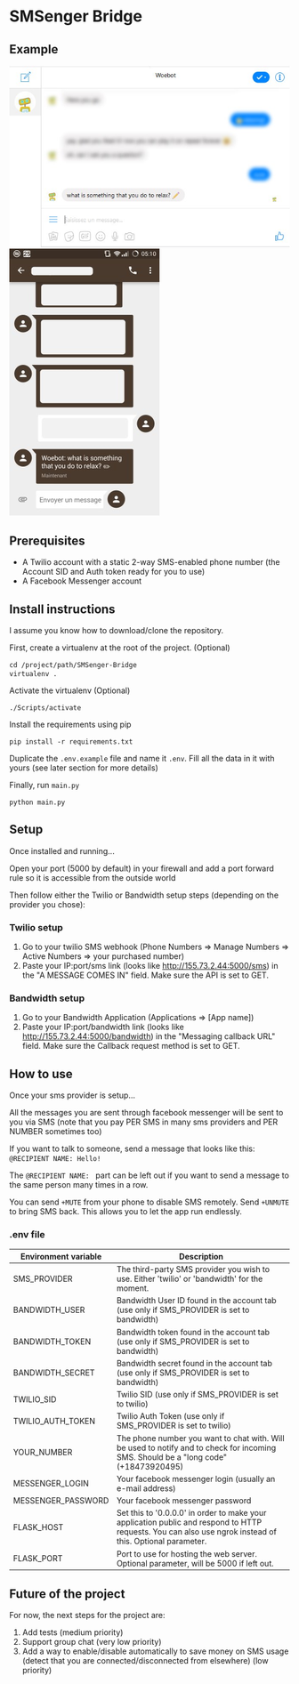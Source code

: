# SMSenger Bridge

## Example

![Preview1](./images/woebot.jpg)
![Preview2](./images/cell.jpg)

## Prerequisites

- A Twilio account with a static 2-way SMS-enabled phone number (the Account SID and Auth token ready for you to use)
- A Facebook Messenger account

## Install instructions
I assume you know how to download/clone the repository.

First, create a virtualenv at the root of the project. (Optional)
```
cd /project/path/SMSenger-Bridge
virtualenv .
```

Activate the virtualenv (Optional)
```
./Scripts/activate
```

Install the requirements using pip
```
pip install -r requirements.txt
```

Duplicate the `.env.example` file and name it `.env`. Fill all the data in it with yours (see later section for more details)

Finally, run `main.py`
```
python main.py
```

## Setup
Once installed and running...

Open your port (5000 by default) in your firewall and add a port forward rule so it is accessible from the outside world

Then follow either the Twilio or Bandwidth setup steps (depending on the provider you chose):

### Twilio setup
1. Go to your twilio SMS webhook (Phone Numbers => Manage Numbers => Active Numbers => your purchased number)
1. Paste your IP:port/sms link (looks like http://155.73.2.44:5000/sms) in the "A MESSAGE COMES IN" field. Make sure the API is set to GET.

### Bandwidth setup
1. Go to your Bandwidth Application (Applications => [App name])
1. Paste your IP:port/bandwidth link (looks like http://155.73.2.44:5000/bandwidth) in the "Messaging callback URL" field. Make sure the Callback request method is set to GET.

## How to use
Once your sms provider is setup...

All the messages you are sent through facebook messenger will be sent to you via SMS (note that you pay PER SMS in many sms providers and PER NUMBER sometimes too)

If you want to talk to someone, send a message that looks like this: `@RECIPIENT NAME: Hello!`

The `@RECIPIENT NAME: ` part can be left out if you want to send a message to the same person many times in a row.

You can send `+MUTE` from your phone to disable SMS remotely. Send `+UNMUTE` to bring SMS back. This allows you to let the app run endlessly.

### .env file

| Environment variable | Description                                                                                                                                              |
|----------------------|----------------------------------------------------------------------------------------------------------------------------------------------------------|
| SMS_PROVIDER         | The third-party SMS provider you wish to use. Either 'twilio' or 'bandwidth' for the moment.                                                             |
| BANDWIDTH_USER       | Bandwidth User ID found in the account tab (use only if SMS_PROVIDER is set to bandwidth)                                                                |
| BANDWIDTH_TOKEN      | Bandwidth token found in the account tab (use only if SMS_PROVIDER is set to bandwidth)                                                                  |
| BANDWIDTH_SECRET     | Bandwidth secret found in the account tab (use only if SMS_PROVIDER is set to bandwidth)                                                                 |
| TWILIO_SID           | Twilio SID (use only if SMS_PROVIDER is set to twilio)                                                                                                   |
| TWILIO_AUTH_TOKEN    | Twilio Auth Token (use only if SMS_PROVIDER is set to twilio)                                                                                            |
| YOUR_NUMBER          | The phone number you want to chat with. Will be used to notify and to check for incoming SMS. Should be a "long code" (+18473920495)                     |
| MESSENGER_LOGIN      | Your facebook messenger login (usually an e-mail address)                                                                                                |
| MESSENGER_PASSWORD   | Your facebook messenger password                                                                                                                         |
| FLASK_HOST           | Set this to '0.0.0.0' in order to make your application public and respond to HTTP requests. You can also use ngrok instead of this. Optional parameter. |
| FLASK_PORT           | Port to use for hosting the web server. Optional parameter, will be 5000 if left out.                                                                    |

## Future of the project
For now, the next steps for the project are:

1. Add tests (medium priority)
2. Support group chat (very low priority)
3. Add a way to enable/disable automatically to save money on SMS usage (detect that you are connected/disconnected from elsewhere) (low priority)
